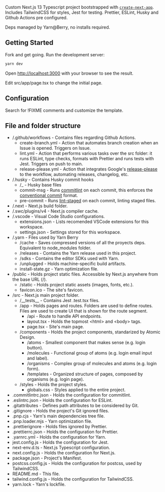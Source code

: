 Custom Next.js 13 Typescript project bootstrapped with [`create-next-app`](https://github.com/vercel/next.js/tree/canary/packages/create-next-app). Includes TailwindCSS for styles, Jest for testing. Prettier, ESLint, Husky and Github Actions pre configured.

Deps managed by Yarn@Berry, no installs required.

## Getting Started

Fork and get going. Run the development server:

```bash
yarn dev
```

Open [http://localhost:3000](http://localhost:3000) with your browser to see the result.

Edit src/app/page.tsx to change the initial page.

## Configuration

Search for !FIXME comments and customize the template.

## File and folder structure

- /.github/workflows - Contains files regarding Github Actions.
  - create-branch.yml - Action that automates branch creation when an Issue is opened. Triggers on Issue.
  - lint.yml - Action that performs various tasks over the src folder: it runs ESLint, type checks, formats with Prettier and runs tests with Jest. Triggers on push to main.
  - release-please.yml - Action that integrates Google's [release-please](https://github.com/googleapis/release-please) to the workflow, automating releases, changelog, etc.
- /.husky - Contains Husky commit hooks
  - /\_ - Husky base files
  - commit-msg - Runs [commitlint](https://github.com/conventional-changelog/commitlint) on each commit, this enforces the [conventional commit](https://www.conventionalcommits.org/en/v1.0.0/) format.
  - pre-commit - Runs [lint-staged](https://github.com/okonet/lint-staged) on each commit, linting staged files.
- /.next - Next.js build folder.
- /.swc/plugins/v4 - Next.js compiler cache.
- /.vscode - Visual Code Studio configurations.
  - extensions.json - Lists recomended VSCode extensions for this workspace.
  - settings.json - Settings stored for this workspace.
- /.yarn - Files used by Yarn Berry
  - /cache - Saves compressed versions of all the proyects deps. Equivalent to node_modules folder.
  - /releases - Contains the Yarn release used in this project.
  - /sdks - Contains the editor SDKs used with Yarn.
  - /unplugged - Holds machine-specific build artifacts.
  - install-state.gz - Yarn optimization file.
- /public - Holds project static files. Accessible by Next.js anywhere from the base URL (/).
  - /static - Holds project static assets (images, fonts, etc.).
  - favicon.ico - The site's favicon.
- /src - Next.js main project folder.
  - /\_\_tests\_\_ - Contains Jest .test.tsx files.
  - /app - Holds pages and routes. Folders are used to define routes. Files are used to create UI that is shown for the route segment.
    - /api - Route to handle API endpoints.
    - layout.tsx - Holds the topmost \<html\> and \<body\> tags.
    - page.tsx - Site's main page.
  - /components - Holds the project components, standarized by Atomic Design.
    - /atoms - Smallest component that makes sense (e.g. login button).
    - /molecules - Functional group of atoms (e.g. login email input and label).
    - /organisms - Complex group of molecules and atoms (e.g. login form).
    - /templates - Organized structure of pages, composed by organisms (e.g. login page).
  - /styles - Holds the project styles.
    - globals.css - Styles applied to the entire project.
- .commitlintrc.json - Holds the configuration for commitlint.
- .eslintrc.json - Holds the configuration for ESLint.
- .gitattributes - Defines path attributes to be considered by Git.
- .gitignore - Holds the project's Git ignored files.
- .pnp.cjs - Yarn's main dependencies tree file.
- .pnp.loader.mjs - Yarn optimization file.
- .prettierignore - Holds files ignored by Prettier.
- .prettierrc.json - Holds the configuration for Prettier.
- .yarnrc.yml - Holds the configuration for Yarn.
- jest.config.js - Holds the configuration for Jest.
- next-env.d.ts - Next.js Typescript configuration.
- next.config.js - Holds the configuration for Next.js.
- package.json - Project's Manifest.
- postcss.config.js - Holds the configuration for postcss, used by TailwindCSS.
- README.md - This file.
- tailwind.config.js - Holds the configuration for TailwindCSS.
- yarn.lock - Yarn's lockfile.

